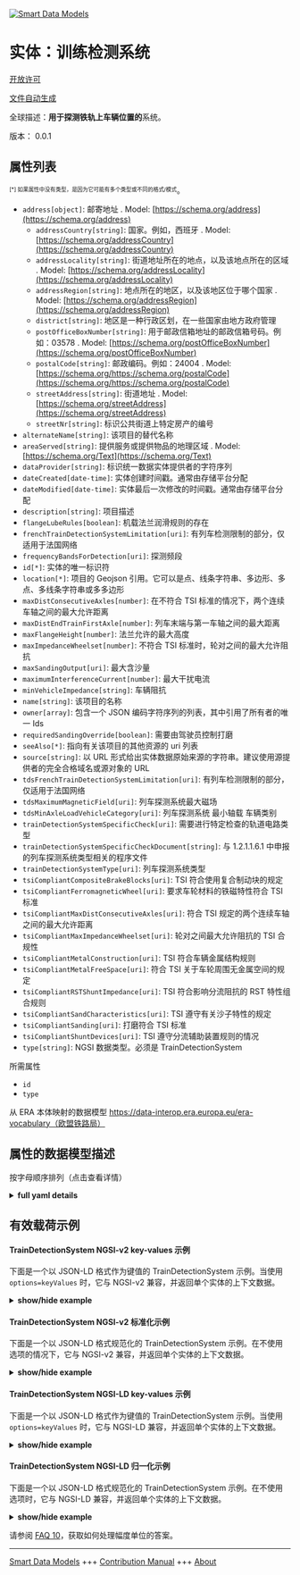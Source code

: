 <!-- 10-Header -->    
[![Smart Data Models](https://smartdatamodels.org/wp-content/uploads/2022/01/SmartDataModels_logo.png "Logo")](https://smartdatamodels.org)    
实体：训练检测系统    
=========<!-- /10-Header -->    
<!-- 15-License -->    
[开放许可](https://github.com/smart-data-models//dataModel.ERA/blob/master/TrainDetectionSystem/LICENSE.md)    
[文件自动生成](https://docs.google.com/presentation/d/e/2PACX-1vTs-Ng5dIAwkg91oTTUdt8ua7woBXhPnwavZ0FxgR8BsAI_Ek3C5q97Nd94HS8KhP-r_quD4H0fgyt3/pub?start=false&loop=false&delayms=3000#slide=id.gb715ace035_0_60)    
<!-- /15-License -->    
<!-- 20-Description -->    
全球描述：**用于探测铁轨上车辆位置的**系统。    
版本： 0.0.1    
<!-- /20-Description -->    
<!-- 30-PropertiesList -->    
## 属性列表    
<sup><sub>[*] 如果属性中没有类型，是因为它可能有多个类型或不同的格式/模式</sub></sup>。    
- `address[object]`: 邮寄地址  . Model: [https://schema.org/address](https://schema.org/address)	- `addressCountry[string]`: 国家。例如，西班牙  . Model: [https://schema.org/addressCountry](https://schema.org/addressCountry)    
	- `addressLocality[string]`: 街道地址所在的地点，以及该地点所在的区域  . Model: [https://schema.org/addressLocality](https://schema.org/addressLocality)    
	- `addressRegion[string]`: 地点所在的地区，以及该地区位于哪个国家  . Model: [https://schema.org/addressRegion](https://schema.org/addressRegion)    
	- `district[string]`: 地区是一种行政区划，在一些国家由地方政府管理      
	- `postOfficeBoxNumber[string]`: 用于邮政信箱地址的邮政信箱号码。例如：03578  . Model: [https://schema.org/postOfficeBoxNumber](https://schema.org/postOfficeBoxNumber)    
	- `postalCode[string]`: 邮政编码。例如：24004  . Model: [https://schema.org/https://schema.org/postalCode](https://schema.org/https://schema.org/postalCode)    
	- `streetAddress[string]`: 街道地址  . Model: [https://schema.org/streetAddress](https://schema.org/streetAddress)    
	- `streetNr[string]`: 标识公共街道上特定房产的编号      
- `alternateName[string]`: 该项目的替代名称  - `areaServed[string]`: 提供服务或提供物品的地理区域  . Model: [https://schema.org/Text](https://schema.org/Text)- `dataProvider[string]`: 标识统一数据实体提供者的字符序列  - `dateCreated[date-time]`: 实体创建时间戳。通常由存储平台分配  - `dateModified[date-time]`: 实体最后一次修改的时间戳。通常由存储平台分配  - `description[string]`: 项目描述  - `flangeLubeRules[boolean]`: 机载法兰润滑规则的存在  - `frenchTrainDetectionSystemLimitation[uri]`: 有列车检测限制的部分，仅适用于法国网络  - `frequencyBandsForDetection[uri]`: 探测频段  - `id[*]`: 实体的唯一标识符  - `location[*]`: 项目的 Geojson 引用。它可以是点、线条字符串、多边形、多点、多线条字符串或多多边形  - `maxDistConsecutiveAxles[number]`: 在不符合 TSI 标准的情况下，两个连续车轴之间的最大允许距离  - `maxDistEndTrainFirstAxle[number]`: 列车末端与第一车轴之间的最大距离  - `maxFlangeHeight[number]`: 法兰允许的最大高度  - `maxImpedanceWheelset[number]`: 不符合 TSI 标准时，轮对之间的最大允许阻抗  - `maxSandingOutput[uri]`: 最大含沙量  - `maximumInterferenceCurrent[number]`: 最大干扰电流  - `minVehicleImpedance[string]`: 车辆阻抗  - `name[string]`: 该项目的名称  - `owner[array]`: 包含一个 JSON 编码字符序列的列表，其中引用了所有者的唯一 Ids  - `requiredSandingOverride[boolean]`: 需要由驾驶员控制打磨  - `seeAlso[*]`: 指向有关该项目的其他资源的 uri 列表  - `source[string]`: 以 URL 形式给出实体数据原始来源的字符串。建议使用源提供者的完全合格域名或源对象的 URL  - `tdsFrenchTrainDetectionSystemLimitation[uri]`: 有列车检测限制的部分，仅适用于法国网络  - `tdsMaximumMagneticField[uri]`: 列车探测系统最大磁场  - `tdsMinAxleLoadVehicleCategory[uri]`: 列车探测系统 最小轴载 车辆类别  - `trainDetectionSystemSpecificCheck[uri]`: 需要进行特定检查的轨道电路类型  - `trainDetectionSystemSpecificCheckDocument[string]`: 与 1.2.1.1.6.1 中申报的列车探测系统类型相关的程序文件  - `trainDetectionSystemType[uri]`: 列车探测系统类型  - `tsiCompliantCompositeBrakeBlocks[uri]`: TSI 符合使用复合制动块的规定  - `tsiCompliantFerromagneticWheel[uri]`: 要求车轮材料的铁磁特性符合 TSI 标准  - `tsiCompliantMaxDistConsecutiveAxles[uri]`: 符合 TSI 规定的两个连续车轴之间的最大允许距离  - `tsiCompliantMaxImpedanceWheelset[uri]`: 轮对之间最大允许阻抗的 TSI 合规性  - `tsiCompliantMetalConstruction[uri]`: TSI 符合车辆金属结构规则  - `tsiCompliantMetalFreeSpace[uri]`: 符合 TSI 关于车轮周围无金属空间的规定  - `tsiCompliantRSTShuntImpedance[uri]`: TSI 符合影响分流阻抗的 RST 特性组合规则  - `tsiCompliantSandCharacteristics[uri]`: TSI 遵守有关沙子特性的规定  - `tsiCompliantSanding[uri]`: 打磨符合 TSI 标准  - `tsiCompliantShuntDevices[uri]`: TSI 遵守分流辅助装置规则的情况  - `type[string]`: NGSI 数据类型。必须是 TrainDetectionSystem  <!-- /30-PropertiesList -->    
<!-- 35-RequiredProperties -->    
所需属性    
- `id`  - `type`  <!-- /35-RequiredProperties -->    
<!-- 40-RequiredProperties -->    
从 ERA 本体映射的数据模型 https://data-interop.era.europa.eu/era-vocabulary（欧盟铁路局）    
<!-- /40-RequiredProperties -->    
<!-- 50-DataModelHeader -->    
## 属性的数据模型描述    
按字母顺序排列（点击查看详情）    
<!-- /50-DataModelHeader -->    
<!-- 60-ModelYaml -->    
<details><summary><strong>full yaml details</strong></summary>      
```yaml    
TrainDetectionSystem:      
  description: System used to detect the position of vehicles in the railway track.      
  properties:      
    address:      
      description: The mailing address      
      properties:      
        addressCountry:      
          description: 'The country. For example, Spain'      
          type: string      
          x-ngsi:      
            model: https://schema.org/addressCountry      
            type: Property      
        addressLocality:      
          description: 'The locality in which the street address is, and which is in the region'      
          type: string      
          x-ngsi:      
            model: https://schema.org/addressLocality      
            type: Property      
        addressRegion:      
          description: 'The region in which the locality is, and which is in the country'      
          type: string      
          x-ngsi:      
            model: https://schema.org/addressRegion      
            type: Property      
        district:      
          description: 'A district is a type of administrative division that, in some countries, is managed by the local government'      
          type: string      
          x-ngsi:      
            type: Property      
        postOfficeBoxNumber:      
          description: 'The post office box number for PO box addresses. For example, 03578'      
          type: string      
          x-ngsi:      
            model: https://schema.org/postOfficeBoxNumber      
            type: Property      
        postalCode:      
          description: 'The postal code. For example, 24004'      
          type: string      
          x-ngsi:      
            model: https://schema.org/https://schema.org/postalCode      
            type: Property      
        streetAddress:      
          description: The street address      
          type: string      
          x-ngsi:      
            model: https://schema.org/streetAddress      
            type: Property      
        streetNr:      
          description: Number identifying a specific property on a public street      
          type: string      
          x-ngsi:      
            type: Property      
      type: object      
      x-ngsi:      
        model: https://schema.org/address      
        type: Property      
    alternateName:      
      description: An alternative name for this item      
      type: string      
      x-ngsi:      
        type: Property      
    areaServed:      
      description: The geographic area where a service or offered item is provided      
      type: string      
      x-ngsi:      
        model: https://schema.org/Text      
        type: Property      
    dataProvider:      
      description: A sequence of characters identifying the provider of the harmonised data entity      
      type: string      
      x-ngsi:      
        type: Property      
    dateCreated:      
      description: Entity creation timestamp. This will usually be allocated by the storage platform      
      format: date-time      
      type: string      
      x-ngsi:      
        type: Property      
    dateModified:      
      description: Timestamp of the last modification of the entity. This will usually be allocated by the storage platform      
      format: date-time      
      type: string      
      x-ngsi:      
        type: Property      
    description:      
      description: A description of this item      
      type: string      
      x-ngsi:      
        type: Property      
    flangeLubeRules:      
      description: Existence of rules on on-board flange lubrication      
      type: boolean      
      x-ngsi:      
        type: Property      
    frenchTrainDetectionSystemLimitation:      
      description: 'Section with train detection limitation, only for the French network'      
      format: uri      
      type: string      
      x-ngsi:      
        type: Relationship      
    frequencyBandsForDetection:      
      description: Frequency bands for detection      
      format: uri      
      type: string      
      x-ngsi:      
        type: Relationship      
    id:      
      anyOf:      
        - description: Identifier format of any NGSI entity      
          maxLength: 256      
          minLength: 1      
          pattern: ^[\w\-\.\{\}\$\+\*\[\]`|~^@!,:\\]+$      
          type: string      
          x-ngsi:      
            type: Property      
        - description: Identifier format of any NGSI entity      
          format: uri      
          type: string      
          x-ngsi:      
            type: Property      
      description: Unique identifier of the entity      
      x-ngsi:      
        type: Property      
    location:      
      description: 'Geojson reference to the item. It can be Point, LineString, Polygon, MultiPoint, MultiLineString or MultiPolygon'      
      oneOf:      
        - description: Geojson reference to the item. Point      
          properties:      
            bbox:      
              items:      
                type: number      
              minItems: 4      
              type: array      
            coordinates:      
              items:      
                type: number      
              minItems: 2      
              type: array      
            type:      
              enum:      
                - Point      
              type: string      
          required:      
            - type      
            - coordinates      
          title: GeoJSON Point      
          type: object      
          x-ngsi:      
            type: GeoProperty      
        - description: Geojson reference to the item. LineString      
          properties:      
            bbox:      
              items:      
                type: number      
              minItems: 4      
              type: array      
            coordinates:      
              items:      
                items:      
                  type: number      
                minItems: 2      
                type: array      
              minItems: 2      
              type: array      
            type:      
              enum:      
                - LineString      
              type: string      
          required:      
            - type      
            - coordinates      
          title: GeoJSON LineString      
          type: object      
          x-ngsi:      
            type: GeoProperty      
        - description: Geojson reference to the item. Polygon      
          properties:      
            bbox:      
              items:      
                type: number      
              minItems: 4      
              type: array      
            coordinates:      
              items:      
                items:      
                  items:      
                    type: number      
                  minItems: 2      
                  type: array      
                minItems: 4      
                type: array      
              type: array      
            type:      
              enum:      
                - Polygon      
              type: string      
          required:      
            - type      
            - coordinates      
          title: GeoJSON Polygon      
          type: object      
          x-ngsi:      
            type: GeoProperty      
        - description: Geojson reference to the item. MultiPoint      
          properties:      
            bbox:      
              items:      
                type: number      
              minItems: 4      
              type: array      
            coordinates:      
              items:      
                items:      
                  type: number      
                minItems: 2      
                type: array      
              type: array      
            type:      
              enum:      
                - MultiPoint      
              type: string      
          required:      
            - type      
            - coordinates      
          title: GeoJSON MultiPoint      
          type: object      
          x-ngsi:      
            type: GeoProperty      
        - description: Geojson reference to the item. MultiLineString      
          properties:      
            bbox:      
              items:      
                type: number      
              minItems: 4      
              type: array      
            coordinates:      
              items:      
                items:      
                  items:      
                    type: number      
                  minItems: 2      
                  type: array      
                minItems: 2      
                type: array      
              type: array      
            type:      
              enum:      
                - MultiLineString      
              type: string      
          required:      
            - type      
            - coordinates      
          title: GeoJSON MultiLineString      
          type: object      
          x-ngsi:      
            type: GeoProperty      
        - description: Geojson reference to the item. MultiLineString      
          properties:      
            bbox:      
              items:      
                type: number      
              minItems: 4      
              type: array      
            coordinates:      
              items:      
                items:      
                  items:      
                    items:      
                      type: number      
                    minItems: 2      
                    type: array      
                  minItems: 4      
                  type: array      
                type: array      
              type: array      
            type:      
              enum:      
                - MultiPolygon      
              type: string      
          required:      
            - type      
            - coordinates      
          title: GeoJSON MultiPolygon      
          type: object      
          x-ngsi:      
            type: GeoProperty      
      x-ngsi:      
        type: GeoProperty      
    maxDistConsecutiveAxles:      
      description: Maximum permitted distance between two consecutive axles in case of TSI non-compliance      
      type: number      
      x-ngsi:      
        type: Property      
    maxDistEndTrainFirstAxle:      
      description: Maximum distance between end of train and first axle      
      type: number      
      x-ngsi:      
        type: Property      
    maxFlangeHeight:      
      description: Maximum permitted height of the flange      
      type: number      
      x-ngsi:      
        type: Property      
    maxImpedanceWheelset:      
      description: Maximum permitted impedance between opposite wheels of a wheelset when not TSI compliant      
      type: number      
      x-ngsi:      
        type: Property      
    maxSandingOutput:      
      description: Maximum amount of sand      
      format: uri      
      type: string      
      x-ngsi:      
        type: Relationship      
    maximumInterferenceCurrent:      
      description: Maximum interference current      
      type: number      
      x-ngsi:      
        type: Property      
    minVehicleImpedance:      
      description: Vehicle impedance      
      type: string      
      x-ngsi:      
        type: Property      
    name:      
      description: The name of this item      
      type: string      
      x-ngsi:      
        type: Property      
    owner:      
      description: A List containing a JSON encoded sequence of characters referencing the unique Ids of the owner(s)      
      items:      
        anyOf:      
          - description: Identifier format of any NGSI entity      
            maxLength: 256      
            minLength: 1      
            pattern: ^[\w\-\.\{\}\$\+\*\[\]`|~^@!,:\\]+$      
            type: string      
            x-ngsi:      
              type: Property      
          - description: Identifier format of any NGSI entity      
            format: uri      
            type: string      
            x-ngsi:      
              type: Property      
        description: Unique identifier of the entity      
        x-ngsi:      
          type: Property      
      type: array      
      x-ngsi:      
        type: Property      
    requiredSandingOverride:      
      description: Sanding override by driver required      
      type: boolean      
      x-ngsi:      
        type: Property      
    seeAlso:      
      description: list of uri pointing to additional resources about the item      
      oneOf:      
        - items:      
            format: uri      
            type: string      
          minItems: 1      
          type: array      
        - format: uri      
          type: string      
      x-ngsi:      
        type: Property      
    source:      
      description: 'A sequence of characters giving the original source of the entity data as a URL. Recommended to be the fully qualified domain name of the source provider, or the URL to the source object'      
      type: string      
      x-ngsi:      
        type: Property      
    tdsFrenchTrainDetectionSystemLimitation:      
      description: 'Section with train detection limitation, only for the French network'      
      format: uri      
      type: string      
      x-ngsi:      
        type: Relationship      
    tdsMaximumMagneticField:      
      description: Train detection system maximum magnetic field      
      format: uri      
      type: string      
      x-ngsi:      
        type: Relationship      
    tdsMinAxleLoadVehicleCategory:      
      description: Train detection system min axle load vehicle category      
      format: uri      
      type: string      
      x-ngsi:      
        type: Relationship      
    trainDetectionSystemSpecificCheck:      
      description: Type of track circuits to which specific checks are needed      
      format: uri      
      type: string      
      x-ngsi:      
        type: Relationship      
    trainDetectionSystemSpecificCheckDocument:      
      description: Document with the procedure(s) related to the type of train detection systems declared in 1.2.1.1.6.1      
      type: string      
      x-ngsi:      
        type: Property      
    trainDetectionSystemType:      
      description: Type of train detection system      
      format: uri      
      type: string      
      x-ngsi:      
        type: Relationship      
    tsiCompliantCompositeBrakeBlocks:      
      description: TSI compliance of rules on the use of composite brake blocks      
      format: uri      
      type: string      
      x-ngsi:      
        type: Relationship      
    tsiCompliantFerromagneticWheel:      
      description: TSI compliance of Ferromagnetic characteristics of wheel material required      
      format: uri      
      type: string      
      x-ngsi:      
        type: Relationship      
    tsiCompliantMaxDistConsecutiveAxles:      
      description: TSI compliance of maximum permitted distance between two consecutive axles      
      format: uri      
      type: string      
      x-ngsi:      
        type: Relationship      
    tsiCompliantMaxImpedanceWheelset:      
      description: TSI compliance of maximum permitted impedance between opposite wheels of a wheelset      
      format: uri      
      type: string      
      x-ngsi:      
        type: Relationship      
    tsiCompliantMetalConstruction:      
      description: TSI compliance of rules for vehicle metal construction      
      format: uri      
      type: string      
      x-ngsi:      
        type: Relationship      
    tsiCompliantMetalFreeSpace:      
      description: TSI compliance of rules for metal-free space around wheels      
      format: uri      
      type: string      
      x-ngsi:      
        type: Relationship      
    tsiCompliantRSTShuntImpedance:      
      description: TSI compliance of rules on combination of RST characteristics influencing shunting impedance      
      format: uri      
      type: string      
      x-ngsi:      
        type: Relationship      
    tsiCompliantSandCharacteristics:      
      description: TSI Compliance of rules on sand characteristics      
      format: uri      
      type: string      
      x-ngsi:      
        type: Relationship      
    tsiCompliantSanding:      
      description: TSI compliance of sanding      
      format: uri      
      type: string      
      x-ngsi:      
        type: Relationship      
    tsiCompliantShuntDevices:      
      description: TSI compliance of rules on shunt assisting devices      
      format: uri      
      type: string      
      x-ngsi:      
        type: Relationship      
    type:      
      description: NGSI data type. It has to be TrainDetectionSystem      
      enum:      
        - TrainDetectionSystem      
      type: string      
      x-ngsi:      
        type: Property      
  required:      
    - id      
    - type      
  type: object      
  x-derived-from: http://data.europa.eu/949/TrainDetectionSystem      
  x-disclaimer: 'Redistribution and use in source and binary forms, with or without modification, are permitted  provided that the license conditions are met. Copyleft (c) 2023 Contributors to Smart Data Models Program'      
  x-license-url: https://github.com/smart-data-models/dataModel.ERA/blob/master/TrainDetectionSystem/LICENSE.md      
  x-model-schema: https://smart-data-models.github.io/dataModel.ERA/Certificate/schema.json      
  x-model-tags: 'ERA vocabulary, railway, train'      
  x-version: 0.0.1      
```    
</details>      
<!-- /60-ModelYaml -->    
<!-- 70-MiddleNotes -->    
<!-- /70-MiddleNotes -->    
<!-- 80-Examples -->    
## 有效载荷示例    
#### TrainDetectionSystem NGSI-v2 key-values 示例    
下面是一个以 JSON-LD 格式作为键值的 TrainDetectionSystem 示例。当使用 `options=keyValues` 时，它与 NGSI-v2 兼容，并返回单个实体的上下文数据。    
<details><summary><strong>show/hide example</strong></summary>      
```json  
{  
  "id": "urn:ngsi-ld:TrainDetectionSystem:id:HFKE:55991286",  
  "dateCreated": "1999-07-14T09:08:41Z",  
  "dateModified": "2021-05-10T04:37:36Z",  
  "source": "Free realize mission cultural poor. About mean weight plan media fund figure scientist.",  
  "name": "Away do future through front. Your ever around friend since national.",  
  "alternateName": "Technology money acc",  
  "description": "Either billion town college. Way activity ask draw this. Seat most four quite.",  
  "dataProvider": "Race president meeting play market political. Seek seat learn table bit green. Election truth color police stop drop keep. Serious buy relationship on",  
  "owner": [  
    "urn:ngsi-ld:TrainDetectionSystem:items:BERF:86010272",  
    "urn:ngsi-ld:TrainDetectionSystem:items:ALMA:69194360"  
  ],  
  "seeAlso": [  
    "urn:ngsi-ld:TrainDetectionSystem:items:ABTM:70599850"  
  ],  
  "location": {  
    "type": "Point",  
    "coordinates": [  
      -14.40594,  
      -126.652052  
    ]  
  },  
  "address": {  
    "streetAddress": "Camera western fall think like.",  
    "addressLocality": "Unit someone everything sing effort. Upon indeed cover give none everything war. He attack true tree. L",  
    "addressRegion": "Mind material process every pay long. Million later technology. Local speech kind determine.",  
    "addressCountry": "Forget new detail. Ask sometimes next might. Shoulder forget city doctor our agency.",  
    "postalCode": "Shoulder policy former brother national early why.",  
    "postOfficeBoxNumber": "Economic long eight human break way. Issue store third available. Major nor media teach whatever.",  
    "streetNr": "Continue bring full about maybe. Economy who population though product",  
    "district": "Science prepare answer fish fire. Various administration guy. Technology think lot necessary foot."  
  },  
  "areaServed": "Build born behavior cut ten watch indeed. Call",  
  "type": "TrainDetectionSystem",  
  "flangeLubeRules": false,  
  "maxDistConsecutiveAxles": 864,  
  "maxDistEndTrainFirstAxle": 864,  
  "maxFlangeHeight": 591.5,  
  "maxImpedanceWheelset": 804.1,  
  "maximumInterferenceCurrent": 864,  
  "minVehicleImpedance": "American whole magazine",  
  "requiredSandingOverride": true,  
  "trainDetectionSystemSpecificCheckDocument": "Line beyond its particularly tree whom. Kind miss artist truth trouble behavior style.",  
  "frenchTrainDetectionSystemLimitation": "urn:ngsi-ld:TrainDetectionSystem:frenchTrainDetectionSystemLimitation:SHHZ:09753513",  
  "frequencyBandsForDetection": "urn:ngsi-ld:TrainDetectionSystem:frequencyBandsForDetection:DJRJ:28711587",  
  "maxSandingOutput": "urn:ngsi-ld:TrainDetectionSystem:maxSandingOutput:JOCT:18583989",  
  "tdsFrenchTrainDetectionSystemLimitation": "urn:ngsi-ld:TrainDetectionSystem:tdsFrenchTrainDetectionSystemLimitation:BTVI:65934232",  
  "tdsMaximumMagneticField": "urn:ngsi-ld:TrainDetectionSystem:tdsMaximumMagneticField:VMWQ:71122018",  
  "tdsMinAxleLoadVehicleCategory": "urn:ngsi-ld:TrainDetectionSystem:tdsMinAxleLoadVehicleCategory:OPVU:48339694",  
  "trainDetectionSystemSpecificCheck": "urn:ngsi-ld:TrainDetectionSystem:trainDetectionSystemSpecificCheck:GHAX:51591795",  
  "trainDetectionSystemType": "urn:ngsi-ld:TrainDetectionSystem:trainDetectionSystemType:DZEW:41352560",  
  "tsiCompliantCompositeBrakeBlocks": "urn:ngsi-ld:TrainDetectionSystem:tsiCompliantCompositeBrakeBlocks:UGTS:30989101",  
  "tsiCompliantFerromagneticWheel": "urn:ngsi-ld:TrainDetectionSystem:tsiCompliantFerromagneticWheel:GFWD:16151090",  
  "tsiCompliantMaxDistConsecutiveAxles": "urn:ngsi-ld:TrainDetectionSystem:tsiCompliantMaxDistConsecutiveAxles:ICHC:73008691",  
  "tsiCompliantMaxImpedanceWheelset": "urn:ngsi-ld:TrainDetectionSystem:tsiCompliantMaxImpedanceWheelset:TDWM:45620870",  
  "tsiCompliantMetalConstruction": "urn:ngsi-ld:TrainDetectionSystem:tsiCompliantMetalConstruction:ZVFF:34579230",  
  "tsiCompliantMetalFreeSpace": "urn:ngsi-ld:TrainDetectionSystem:tsiCompliantMetalFreeSpace:PVNS:58419720",  
  "tsiCompliantRSTShuntImpedance": "urn:ngsi-ld:TrainDetectionSystem:tsiCompliantRSTShuntImpedance:OXCK:84564280",  
  "tsiCompliantSandCharacteristics": "urn:ngsi-ld:TrainDetectionSystem:tsiCompliantSandCharacteristics:JVLS:08423759",  
  "tsiCompliantSanding": "urn:ngsi-ld:TrainDetectionSystem:tsiCompliantSanding:GWKF:92466109",  
  "tsiCompliantShuntDevices": "urn:ngsi-ld:TrainDetectionSystem:tsiCompliantShuntDevices:WSNY:33769606"  
}  
```  
</details>    
#### TrainDetectionSystem NGSI-v2 标准化示例    
下面是一个以 JSON-LD 格式规范化的 TrainDetectionSystem 示例。在不使用选项的情况下，它与 NGSI-v2 兼容，并返回单个实体的上下文数据。    
<details><summary><strong>show/hide example</strong></summary>      
```json  
{  
  "id": "urn:ngsi-ld:TrainDetectionSystem:id:HFKE:55991286",  
  "dateCreated": {  
    "type": "DateTime",  
    "value": "1999-07-14T09:08:41Z"  
  },  
  "dateModified": {  
    "type": "DateTime",  
    "value": "2021-05-10T04:37:36Z"  
  },  
  "source": {  
    "type": "Text",  
    "value": "Free realize mission cultural poor. About mean weight plan media fund figure scientist."  
  },  
  "name": {  
    "type": "Text",  
    "value": "Away do future through front. Your ever around friend since national."  
  },  
  "alternateName": {  
    "type": "Text",  
    "value": "Technology money acc"  
  },  
  "description": {  
    "type": "Text",  
    "value": "Either billion town college. Way activity ask draw this. Seat most four quite."  
  },  
  "dataProvider": {  
    "type": "Text",  
    "value": "Race president meeting play market political. Seek seat learn table bit green. Election truth color police stop drop keep. Serious buy relationship on"  
  },  
  "owner": {  
    "type": "StructuredValue",  
    "value": [  
      "urn:ngsi-ld:TrainDetectionSystem:items:BERF:86010272",  
      "urn:ngsi-ld:TrainDetectionSystem:items:ALMA:69194360"  
    ]  
  },  
  "seeAlso": {  
    "type": "StructuredValue",  
    "value": [  
      "urn:ngsi-ld:TrainDetectionSystem:items:ABTM:70599850"  
    ]  
  },  
  "location": {  
    "type": "geo:json",  
    "value": {  
      "type": "Point",  
      "coordinates": [  
        -14.40594,  
        -126.652052  
      ]  
    }  
  },  
  "address": {  
    "type": "StructuredValue",  
    "value": {  
      "streetAddress": "Camera western fall think like.",  
      "addressLocality": "Unit someone everything sing effort. Upon indeed cover give none everything war. He attack true tree. L",  
      "addressRegion": "Mind material process every pay long. Million later technology. Local speech kind determine.",  
      "addressCountry": "Forget new detail. Ask sometimes next might. Shoulder forget city doctor our agency.",  
      "postalCode": "Shoulder policy former brother national early why.",  
      "postOfficeBoxNumber": "Economic long eight human break way. Issue store third available. Major nor media teach whatever.",  
      "streetNr": "Continue bring full about maybe. Economy who population though product",  
      "district": "Science prepare answer fish fire. Various administration guy. Technology think lot necessary foot."  
    }  
  },  
  "areaServed": {  
    "type": "Text",  
    "value": "Build born behavior cut ten watch indeed. Call"  
  },  
  "type": "TrainDetectionSystem",  
  "flangeLubeRules": {  
    "type": "Boolean",  
    "value": false  
  },  
  "maxDistConsecutiveAxles": {  
    "type": "Number",  
    "value": 864  
  },  
  "maxDistEndTrainFirstAxle": {  
    "type": "Number",  
    "value": 864  
  },  
  "maxFlangeHeight": {  
    "type": "Number",  
    "value": 591.5  
  },  
  "maxImpedanceWheelset": {  
    "type": "Number",  
    "value": 804.1  
  },  
  "maximumInterferenceCurrent": {  
    "type": "Number",  
    "value": 864  
  },  
  "minVehicleImpedance": {  
    "type": "Text",  
    "value": "American whole magazine"  
  },  
  "requiredSandingOverride": {  
    "type": "Boolean",  
    "value": true  
  },  
  "trainDetectionSystemSpecificCheckDocument": {  
    "type": "Text",  
    "value": "Line beyond its particularly tree whom. Kind miss artist truth trouble behavior style."  
  },  
  "frenchTrainDetectionSystemLimitation": {  
    "type": "Text",  
    "value": "urn:ngsi-ld:TrainDetectionSystem:frenchTrainDetectionSystemLimitation:SHHZ:09753513"  
  },  
  "frequencyBandsForDetection": {  
    "type": "Text",  
    "value": "urn:ngsi-ld:TrainDetectionSystem:frequencyBandsForDetection:DJRJ:28711587"  
  },  
  "maxSandingOutput": {  
    "type": "Text",  
    "value": "urn:ngsi-ld:TrainDetectionSystem:maxSandingOutput:JOCT:18583989"  
  },  
  "tdsFrenchTrainDetectionSystemLimitation": {  
    "type": "Text",  
    "value": "urn:ngsi-ld:TrainDetectionSystem:tdsFrenchTrainDetectionSystemLimitation:BTVI:65934232"  
  },  
  "tdsMaximumMagneticField": {  
    "type": "Text",  
    "value": "urn:ngsi-ld:TrainDetectionSystem:tdsMaximumMagneticField:VMWQ:71122018"  
  },  
  "tdsMinAxleLoadVehicleCategory": {  
    "type": "Text",  
    "value": "urn:ngsi-ld:TrainDetectionSystem:tdsMinAxleLoadVehicleCategory:OPVU:48339694"  
  },  
  "trainDetectionSystemSpecificCheck": {  
    "type": "Text",  
    "value": "urn:ngsi-ld:TrainDetectionSystem:trainDetectionSystemSpecificCheck:GHAX:51591795"  
  },  
  "trainDetectionSystemType": {  
    "type": "Text",  
    "value": "urn:ngsi-ld:TrainDetectionSystem:trainDetectionSystemType:DZEW:41352560"  
  },  
  "tsiCompliantCompositeBrakeBlocks": {  
    "type": "Text",  
    "value": "urn:ngsi-ld:TrainDetectionSystem:tsiCompliantCompositeBrakeBlocks:UGTS:30989101"  
  },  
  "tsiCompliantFerromagneticWheel": {  
    "type": "Text",  
    "value": "urn:ngsi-ld:TrainDetectionSystem:tsiCompliantFerromagneticWheel:GFWD:16151090"  
  },  
  "tsiCompliantMaxDistConsecutiveAxles": {  
    "type": "Text",  
    "value": "urn:ngsi-ld:TrainDetectionSystem:tsiCompliantMaxDistConsecutiveAxles:ICHC:73008691"  
  },  
  "tsiCompliantMaxImpedanceWheelset": {  
    "type": "Text",  
    "value": "urn:ngsi-ld:TrainDetectionSystem:tsiCompliantMaxImpedanceWheelset:TDWM:45620870"  
  },  
  "tsiCompliantMetalConstruction": {  
    "type": "Text",  
    "value": "urn:ngsi-ld:TrainDetectionSystem:tsiCompliantMetalConstruction:ZVFF:34579230"  
  },  
  "tsiCompliantMetalFreeSpace": {  
    "type": "Text",  
    "value": "urn:ngsi-ld:TrainDetectionSystem:tsiCompliantMetalFreeSpace:PVNS:58419720"  
  },  
  "tsiCompliantRSTShuntImpedance": {  
    "type": "Text",  
    "value": "urn:ngsi-ld:TrainDetectionSystem:tsiCompliantRSTShuntImpedance:OXCK:84564280"  
  },  
  "tsiCompliantSandCharacteristics": {  
    "type": "Text",  
    "value": "urn:ngsi-ld:TrainDetectionSystem:tsiCompliantSandCharacteristics:JVLS:08423759"  
  },  
  "tsiCompliantSanding": {  
    "type": "Text",  
    "value": "urn:ngsi-ld:TrainDetectionSystem:tsiCompliantSanding:GWKF:92466109"  
  },  
  "tsiCompliantShuntDevices": {  
    "type": "Text",  
    "value": "urn:ngsi-ld:TrainDetectionSystem:tsiCompliantShuntDevices:WSNY:33769606"  
  }  
}  
```  
</details>    
#### TrainDetectionSystem NGSI-LD key-values 示例    
下面是一个以 JSON-LD 格式作为键值的 TrainDetectionSystem 示例。当使用 `options=keyValues` 时，它与 NGSI-LD 兼容，并返回单个实体的上下文数据。    
<details><summary><strong>show/hide example</strong></summary>      
```json  
{  
  "id": "urn:ngsi-ld:TrainDetectionSystem:id:HFKE:55991286",  
  "dateCreated": "1999-07-14T09:08:41Z",  
  "dateModified": "2021-05-10T04:37:36Z",  
  "source": "Free realize mission cultural poor. About mean weight plan media fund figure scientist.",  
  "name": "Away do future through front. Your ever around friend since national.",  
  "alternateName": "Technology money acc",  
  "description": "Either billion town college. Way activity ask draw this. Seat most four quite.",  
  "dataProvider": "Race president meeting play market political. Seek seat learn table bit green. Election truth color police stop drop keep. Serious buy relationship on",  
  "owner": [  
    "urn:ngsi-ld:TrainDetectionSystem:items:BERF:86010272",  
    "urn:ngsi-ld:TrainDetectionSystem:items:ALMA:69194360"  
  ],  
  "seeAlso": [  
    "urn:ngsi-ld:TrainDetectionSystem:items:ABTM:70599850"  
  ],  
  "location": {  
    "type": "Point",  
    "coordinates": [  
      -14.40594,  
      -126.652052  
    ]  
  },  
  "address": {  
    "streetAddress": "Camera western fall think like.",  
    "addressLocality": "Unit someone everything sing effort. Upon indeed cover give none everything war. He attack true tree. L",  
    "addressRegion": "Mind material process every pay long. Million later technology. Local speech kind determine.",  
    "addressCountry": "Forget new detail. Ask sometimes next might. Shoulder forget city doctor our agency.",  
    "postalCode": "Shoulder policy former brother national early why.",  
    "postOfficeBoxNumber": "Economic long eight human break way. Issue store third available. Major nor media teach whatever.",  
    "streetNr": "Continue bring full about maybe. Economy who population though product",  
    "district": "Science prepare answer fish fire. Various administration guy. Technology think lot necessary foot."  
  },  
  "areaServed": "Build born behavior cut ten watch indeed. Call",  
  "type": "TrainDetectionSystem",  
  "flangeLubeRules": false,  
  "maxDistConsecutiveAxles": 864,  
  "maxDistEndTrainFirstAxle": 864,  
  "maxFlangeHeight": 591.5,  
  "maxImpedanceWheelset": 804.1,  
  "maximumInterferenceCurrent": 864,  
  "minVehicleImpedance": "American whole magazine",  
  "requiredSandingOverride": true,  
  "trainDetectionSystemSpecificCheckDocument": "Line beyond its particularly tree whom. Kind miss artist truth trouble behavior style.",  
  "frenchTrainDetectionSystemLimitation": "urn:ngsi-ld:TrainDetectionSystem:frenchTrainDetectionSystemLimitation:SHHZ:09753513",  
  "frequencyBandsForDetection": "urn:ngsi-ld:TrainDetectionSystem:frequencyBandsForDetection:DJRJ:28711587",  
  "maxSandingOutput": "urn:ngsi-ld:TrainDetectionSystem:maxSandingOutput:JOCT:18583989",  
  "tdsFrenchTrainDetectionSystemLimitation": "urn:ngsi-ld:TrainDetectionSystem:tdsFrenchTrainDetectionSystemLimitation:BTVI:65934232",  
  "tdsMaximumMagneticField": "urn:ngsi-ld:TrainDetectionSystem:tdsMaximumMagneticField:VMWQ:71122018",  
  "tdsMinAxleLoadVehicleCategory": "urn:ngsi-ld:TrainDetectionSystem:tdsMinAxleLoadVehicleCategory:OPVU:48339694",  
  "trainDetectionSystemSpecificCheck": "urn:ngsi-ld:TrainDetectionSystem:trainDetectionSystemSpecificCheck:GHAX:51591795",  
  "trainDetectionSystemType": "urn:ngsi-ld:TrainDetectionSystem:trainDetectionSystemType:DZEW:41352560",  
  "tsiCompliantCompositeBrakeBlocks": "urn:ngsi-ld:TrainDetectionSystem:tsiCompliantCompositeBrakeBlocks:UGTS:30989101",  
  "tsiCompliantFerromagneticWheel": "urn:ngsi-ld:TrainDetectionSystem:tsiCompliantFerromagneticWheel:GFWD:16151090",  
  "tsiCompliantMaxDistConsecutiveAxles": "urn:ngsi-ld:TrainDetectionSystem:tsiCompliantMaxDistConsecutiveAxles:ICHC:73008691",  
  "tsiCompliantMaxImpedanceWheelset": "urn:ngsi-ld:TrainDetectionSystem:tsiCompliantMaxImpedanceWheelset:TDWM:45620870",  
  "tsiCompliantMetalConstruction": "urn:ngsi-ld:TrainDetectionSystem:tsiCompliantMetalConstruction:ZVFF:34579230",  
  "tsiCompliantMetalFreeSpace": "urn:ngsi-ld:TrainDetectionSystem:tsiCompliantMetalFreeSpace:PVNS:58419720",  
  "tsiCompliantRSTShuntImpedance": "urn:ngsi-ld:TrainDetectionSystem:tsiCompliantRSTShuntImpedance:OXCK:84564280",  
  "tsiCompliantSandCharacteristics": "urn:ngsi-ld:TrainDetectionSystem:tsiCompliantSandCharacteristics:JVLS:08423759",  
  "tsiCompliantSanding": "urn:ngsi-ld:TrainDetectionSystem:tsiCompliantSanding:GWKF:92466109",  
  "tsiCompliantShuntDevices": "urn:ngsi-ld:TrainDetectionSystem:tsiCompliantShuntDevices:WSNY:33769606",  
  "@context": [  
    "https://raw.githubusercontent.com/smart-data-models/dataModel.ERA/master/context.jsonld"  
  ]  
}  
```  
</details>    
#### TrainDetectionSystem NGSI-LD 归一化示例    
下面是一个以 JSON-LD 格式规范化的 TrainDetectionSystem 示例。在不使用选项时，它与 NGSI-LD 兼容，并返回单个实体的上下文数据。    
<details><summary><strong>show/hide example</strong></summary>      
```json  
{  
  "id": "urn:ngsi-ld:TrainDetectionSystem:id:XRJX:98868894",  
  "dateCreated": {  
    "type": "Property",  
    "value": {  
      "@type": "DateTime",  
      "@value": "1976-04-06T07:14:35Z"  
    }  
  },  
  "dateModified": {  
    "type": "Property",  
    "value": {  
      "@type": "DateTime",  
      "@value": "2022-03-30T16:21:36Z"  
    }  
  },  
  "source": {  
    "type": "Property",  
    "value": "Simple develop development. Room single toward end land walk significant financial. Opportunity include role mean network significant."  
  },  
  "name": {  
    "type": "Property",  
    "value": "Weight out will. Put hand experience rock. N"  
  },  
  "alternateName": {  
    "type": "Property",  
    "value": "Us seven seem mother yard ac"  
  },  
  "description": {  
    "type": "Property",  
    "value": "Light commercial necessary. Cup light mean day claim."  
  },  
  "dataProvider": {  
    "type": "Property",  
    "value": "Compare bar human success capital risk foreign. Show offer while language interview although sport."  
  },  
  "owner": {  
    "type": "Property",  
    "value": [  
      "urn:ngsi-ld:TrainDetectionSystem:items:ELJJ:62287367",  
      "urn:ngsi-ld:TrainDetectionSystem:items:SSON:19852267"  
    ]  
  },  
  "seeAlso": {  
    "type": "Property",  
    "value": [  
      "urn:ngsi-ld:TrainDetectionSystem:items:DGHC:83105084"  
    ]  
  },  
  "location": {  
    "type": "Property",  
    "value": {  
      "type": "Point",  
      "coordinates": [  
        -75.8654365,  
        -120.576306  
      ]  
    }  
  },  
  "address": {  
    "type": "Property",  
    "value": {  
      "streetAddress": "",  
      "addressLocality": "Market movement sister pick figh",  
      "addressRegion": "Inte",  
      "addressCountry": "Seem report world table. Matter street leave support.",  
      "postalCode": "Both work structure single finish read. Any too generation never month form.",  
      "postOfficeBoxNumber": "Look nearly cold special official sell. Get ask space f",  
      "streetNr": "Nation che",  
      "district": "Cut Mr human. Information radio light forget."  
    }  
  },  
  "areaServed": {  
    "type": "Property",  
    "value": "Operation feel official certainly until "  
  },  
  "type": "TrainDetectionSystem",  
  "flangeLubeRules": {  
    "type": "Property",  
    "value": true  
  },  
  "maxDistConsecutiveAxles": {  
    "type": "Property",  
    "value": 181  
  },  
  "maxDistEndTrainFirstAxle": {  
    "type": "Property",  
    "value": 718  
  },  
  "maxFlangeHeight": {  
    "type": "Property",  
    "value": 8.4  
  },  
  "maxImpedanceWheelset": {  
    "type": "Property",  
    "value": 107.7  
  },  
  "maximumInterferenceCurrent": {  
    "type": "Property",  
    "value": 727  
  },  
  "minVehicleImpedance": {  
    "type": "Property",  
    "value": "Final wide spend move st"  
  },  
  "requiredSandingOverride": {  
    "type": "Property",  
    "value": false  
  },  
  "trainDetectionSystemSpecificCheckDocument": {  
    "type": "Property",  
    "value": "Boy sister management question which wide without appear. View vote attack argue admit."  
  },  
  "frenchTrainDetectionSystemLimitation": {  
    "type": "Relationship",  
    "object": "urn:ngsi-ld:TrainDetectionSystem:frenchTrainDetectionSystemLimitation:OBTM:14878740"  
  },  
  "frequencyBandsForDetection": {  
    "type": "Relationship",  
    "object": "urn:ngsi-ld:TrainDetectionSystem:frequencyBandsForDetection:IVZO:36111766"  
  },  
  "maxSandingOutput": {  
    "type": "Relationship",  
    "object": "urn:ngsi-ld:TrainDetectionSystem:maxSandingOutput:BRPN:65327532"  
  },  
  "tdsFrenchTrainDetectionSystemLimitation": {  
    "type": "Relationship",  
    "object": "urn:ngsi-ld:TrainDetectionSystem:tdsFrenchTrainDetectionSystemLimitation:AGXG:32462190"  
  },  
  "tdsMaximumMagneticField": {  
    "type": "Relationship",  
    "object": "urn:ngsi-ld:TrainDetectionSystem:tdsMaximumMagneticField:YVRP:93021710"  
  },  
  "tdsMinAxleLoadVehicleCategory": {  
    "type": "Relationship",  
    "object": "urn:ngsi-ld:TrainDetectionSystem:tdsMinAxleLoadVehicleCategory:QQUL:82011951"  
  },  
  "trainDetectionSystemSpecificCheck": {  
    "type": "Relationship",  
    "object": "urn:ngsi-ld:TrainDetectionSystem:trainDetectionSystemSpecificCheck:JDQR:07763515"  
  },  
  "trainDetectionSystemType": {  
    "type": "Relationship",  
    "object": "urn:ngsi-ld:TrainDetectionSystem:trainDetectionSystemType:SUHE:26880193"  
  },  
  "tsiCompliantCompositeBrakeBlocks": {  
    "type": "Relationship",  
    "object": "urn:ngsi-ld:TrainDetectionSystem:tsiCompliantCompositeBrakeBlocks:AZAV:93193273"  
  },  
  "tsiCompliantFerromagneticWheel": {  
    "type": "Relationship",  
    "object": "urn:ngsi-ld:TrainDetectionSystem:tsiCompliantFerromagneticWheel:ENCU:64842368"  
  },  
  "tsiCompliantMaxDistConsecutiveAxles": {  
    "type": "Relationship",  
    "object": "urn:ngsi-ld:TrainDetectionSystem:tsiCompliantMaxDistConsecutiveAxles:LKYH:16995932"  
  },  
  "tsiCompliantMaxImpedanceWheelset": {  
    "type": "Relationship",  
    "object": "urn:ngsi-ld:TrainDetectionSystem:tsiCompliantMaxImpedanceWheelset:BGUH:26716635"  
  },  
  "tsiCompliantMetalConstruction": {  
    "type": "Relationship",  
    "object": "urn:ngsi-ld:TrainDetectionSystem:tsiCompliantMetalConstruction:CLVA:49597210"  
  },  
  "tsiCompliantMetalFreeSpace": {  
    "type": "Relationship",  
    "object": "urn:ngsi-ld:TrainDetectionSystem:tsiCompliantMetalFreeSpace:DWIV:17651572"  
  },  
  "tsiCompliantRSTShuntImpedance": {  
    "type": "Relationship",  
    "object": "urn:ngsi-ld:TrainDetectionSystem:tsiCompliantRSTShuntImpedance:LAUR:25477709"  
  },  
  "tsiCompliantSandCharacteristics": {  
    "type": "Relationship",  
    "object": "urn:ngsi-ld:TrainDetectionSystem:tsiCompliantSandCharacteristics:FLJU:69780925"  
  },  
  "tsiCompliantSanding": {  
    "type": "Relationship",  
    "object": "urn:ngsi-ld:TrainDetectionSystem:tsiCompliantSanding:VSSS:83475520"  
  },  
  "tsiCompliantShuntDevices": {  
    "type": "Relationship",  
    "object": "urn:ngsi-ld:TrainDetectionSystem:tsiCompliantShuntDevices:QSVQ:03183703"  
  },  
  "@context": [  
    "https://raw.githubusercontent.com/smart-data-models/dataModel.ERA/master/context.jsonld"  
  ]  
}  
```  
</details><!-- /80-Examples -->    
<!-- 90-FooterNotes -->    
<!-- /90-FooterNotes -->    
<!-- 95-Units -->    
请参阅 [FAQ 10](https://smartdatamodels.org/index.php/faqs/)，获取如何处理幅度单位的答案。    
<!-- /95-Units -->    
<!-- 97-LastFooter -->    
---    
[Smart Data Models](https://smartdatamodels.org) +++ [Contribution Manual](https://bit.ly/contribution_manual) +++ [About](https://bit.ly/Introduction_SDM)<!-- /97-LastFooter -->    
